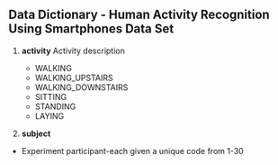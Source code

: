 ## Data Dictionary - Human Activity Recognition Using Smartphones Data Set ##

1. **activity**
            Activity description
  
   * WALKING
   * WALKING_UPSTAIRS
   * WALKING_DOWNSTAIRS
   * SITTING
   * STANDING
   * LAYING

2. **subject**
  * Experiment participant-each given a unique code from 1-30

